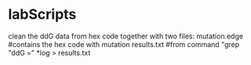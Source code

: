 # labScripts
clean the ddG data from hex code
together with two files:
mutation.edge #contains the hex code with mutation
results.txt #from command "grep "ddG =" *log > results.txt
